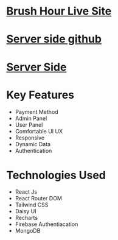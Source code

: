 # [Brush Hour Live Site]()
# [Server side github](https://github.com/AfnanFerdousi/brush-hour-server)
# [Server Side](https://git.heroku.com/polar-lowlands-05694.git)

# Key Features

 * Payment Method
 * Admin Panel
 * User Panel
 * Comfortable UI UX
 * Responsive
 * Dynamic Data
 * Authentication


# Technologies Used

* React Js
* React Router DOM
* Tailwind CSS
* Daisy UI
* Recharts
* Firebase Authentiacation
* MongoDB